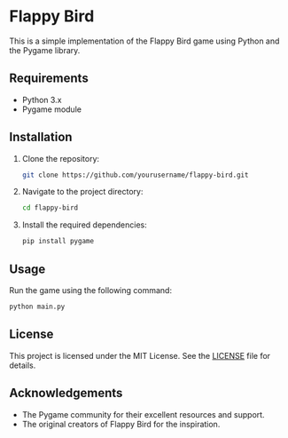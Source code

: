 # Flappy Bird

This is a simple implementation of the Flappy Bird game using Python and the Pygame library.

## Requirements

- Python 3.x
- Pygame module

## Installation

1. Clone the repository:
    ```bash
    git clone https://github.com/yourusername/flappy-bird.git
    ```
2. Navigate to the project directory:
    ```bash
    cd flappy-bird
    ```
3. Install the required dependencies:
    ```bash
    pip install pygame
    ```

## Usage

Run the game using the following command:
```bash
python main.py
```

## License

This project is licensed under the MIT License. See the [LICENSE](LICENSE) file for details.

## Acknowledgements

- The Pygame community for their excellent resources and support.
- The original creators of Flappy Bird for the inspiration.